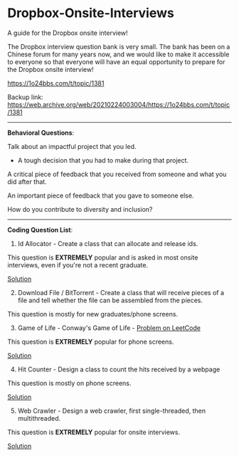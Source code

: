 # Dropbox-Onsite-Interviews
A guide for the Dropbox onsite interview!

The Dropbox interview question bank is very small. The bank has been on a Chinese forum for many years now, and we would like to make it accessible to everyone so that everyone will have an equal opportunity to prepare for the Dropbox onsite interview!

https://1o24bbs.com/t/topic/1381

Backup link: https://web.archive.org/web/20210224003004/https://1o24bbs.com/t/topic/1381


---

**Behavioral Questions**:

Talk about an impactful project that you led.
* A tough decision that you had to make during that project.

A critical piece of feedback that you received from someone and what you did after that.

An important piece of feedback that you gave to someone else.

How do you contribute to diversity and inclusion?

---

**Coding Question List**: 

1. Id Allocator - Create a class that can allocate and release ids. 

This question is **EXTREMELY** popular and is asked in most onsite interviews, even if you're not a recent graduate.

[Solution](https://github.com/insideofdrop/Dropbox-Interview-Prep/blob/main/code/allocate_id.py)

2. Download File / BitTorrent - Create a class that will receive pieces of a file and tell whether the file can be assembled from the pieces. 

This question is mostly for new graduates/phone screens. 

3. Game of Life - Conway's Game of Life - [Problem on LeetCode](https://leetcode.com/problems/game-of-life/)

This question is **EXTREMELY** popular for phone screens. 

[Solution](https://github.com/insideofdrop/Dropbox-Interview-Prep/blob/main/code/game_of_life.py)

4. Hit Counter - Design a class to count the hits received by a webpage

This question is mostly on phone screens. 

[Solution](https://github.com/insideofdrop/Dropbox-Interview-Prep/blob/main/code/hit_counter.py)

5. Web Crawler - Design a web crawler, first single-threaded, then multithreaded.

This question is **EXTREMELY** popular for onsite interviews.

[Solution](https://github.com/insideofdrop/Dropbox-Interview-Prep/blob/main/code/webcrawler.py)
